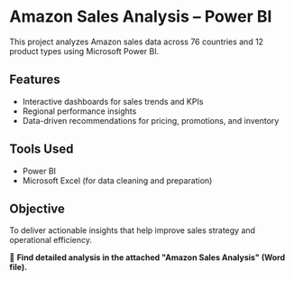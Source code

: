 
# Amazon Sales Analysis – Power BI

This project analyzes Amazon sales data across 76 countries and 12 product types using Microsoft Power BI.

## Features
- Interactive dashboards for sales trends and KPIs
- Regional performance insights
- Data-driven recommendations for pricing, promotions, and inventory

## Tools Used
- Power BI
- Microsoft Excel (for data cleaning and preparation)

## Objective
To deliver actionable insights that help improve sales strategy and operational efficiency.

📄 **Find detailed analysis in the attached "Amazon Sales Analysis" (Word file).**
